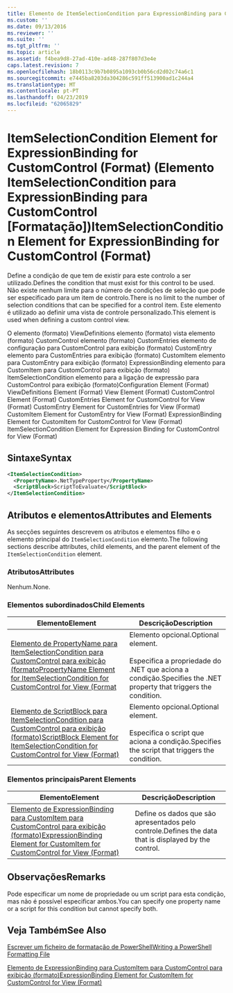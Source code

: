 ```yaml
---
title: Elemento de ItemSelectionCondition para ExpressionBinding para CustomControl (formato) | Documentos da Microsoft
ms.custom: ''
ms.date: 09/13/2016
ms.reviewer: ''
ms.suite: ''
ms.tgt_pltfrm: ''
ms.topic: article
ms.assetid: f4bea9d8-27ad-410e-ad48-287f807d3e4e
caps.latest.revision: 7
ms.openlocfilehash: 18b0113c9b7b0895a1093cb0b56cd2d02c74a6c1
ms.sourcegitcommit: e7445ba8203da304286c591ff513900ad1c244a4
ms.translationtype: MT
ms.contentlocale: pt-PT
ms.lasthandoff: 04/23/2019
ms.locfileid: "62065829"
---
```

# <a name="itemselectioncondition-element-for-expressionbinding-for-customcontrol-format"></a><span data-ttu-id="0b24a-102">ItemSelectionCondition Element for ExpressionBinding for CustomControl (Format) (Elemento ItemSelectionCondition para ExpressionBinding para CustomControl [Formatação])</span><span class="sxs-lookup"><span data-stu-id="0b24a-102">ItemSelectionCondition Element for ExpressionBinding for CustomControl (Format)</span></span>

<span data-ttu-id="0b24a-103">Define a condição de que tem de existir para este controlo a ser utilizado.</span><span class="sxs-lookup"><span data-stu-id="0b24a-103">Defines the condition that must exist for this control to be used.</span></span> <span data-ttu-id="0b24a-104">Não existe nenhum limite para o número de condições de seleção que pode ser especificado para um item de controlo.</span><span class="sxs-lookup"><span data-stu-id="0b24a-104">There is no limit to the number of selection conditions that can be specified for a control item.</span></span> <span data-ttu-id="0b24a-105">Este elemento é utilizado ao definir uma vista de controle personalizado.</span><span class="sxs-lookup"><span data-stu-id="0b24a-105">This element is used when defining a custom control view.</span></span>

<span data-ttu-id="0b24a-106">O elemento (formato) ViewDefinitions elemento (formato) vista elemento (formato) CustomControl elemento (formato) CustomEntries elemento de configuração para CustomControl para exibição (formato) CustomEntry elemento para CustomEntries para exibição (formato) CustomItem elemento para CustomEntry para exibição (formato) ExpressionBinding elemento para CustomItem para CustomControl para exibição (formato) ItemSelectionCondition elemento para a ligação de expressão para CustomControl para exibição (formato)</span><span class="sxs-lookup"><span data-stu-id="0b24a-106">Configuration Element (Format) ViewDefinitions Element (Format) View Element (Format) CustomControl Element (Format) CustomEntries Element for CustomControl for View (Format) CustomEntry Element for CustomEntries for View (Format) CustomItem Element for CustomEntry for View (Format) ExpressionBinding Element for CustomItem for CustomControl for View (Format) ItemSelectionCondition Element for Expression Binding for CustomControl for View (Format)</span></span>

## <a name="syntax"></a><span data-ttu-id="0b24a-107">Sintaxe</span><span class="sxs-lookup"><span data-stu-id="0b24a-107">Syntax</span></span>

```xml
<ItemSelectionCondition>
  <PropertyName>.NetTypeProperty</PropertyName>
  <ScriptBlock>ScriptToEvaluate</ScriptBlock>
</ItemSelectionCondition>
```

## <a name="attributes-and-elements"></a><span data-ttu-id="0b24a-108">Atributos e elementos</span><span class="sxs-lookup"><span data-stu-id="0b24a-108">Attributes and Elements</span></span>

<span data-ttu-id="0b24a-109">As secções seguintes descrevem os atributos e elementos filho e o elemento principal do `ItemSelectionCondition` elemento.</span><span class="sxs-lookup"><span data-stu-id="0b24a-109">The following sections describe attributes, child elements, and the parent element of the `ItemSelectionCondition` element.</span></span>

### <a name="attributes"></a><span data-ttu-id="0b24a-110">Atributos</span><span class="sxs-lookup"><span data-stu-id="0b24a-110">Attributes</span></span>

<span data-ttu-id="0b24a-111">Nenhum.</span><span class="sxs-lookup"><span data-stu-id="0b24a-111">None.</span></span>

### <a name="child-elements"></a><span data-ttu-id="0b24a-112">Elementos subordinados</span><span class="sxs-lookup"><span data-stu-id="0b24a-112">Child Elements</span></span>

|<span data-ttu-id="0b24a-113">Elemento</span><span class="sxs-lookup"><span data-stu-id="0b24a-113">Element</span></span>|<span data-ttu-id="0b24a-114">Descrição</span><span class="sxs-lookup"><span data-stu-id="0b24a-114">Description</span></span>|
|-------------|-----------------|
|[<span data-ttu-id="0b24a-115">Elemento de PropertyName para ItemSelectionCondition para CustomControl para exibição (formato</span><span class="sxs-lookup"><span data-stu-id="0b24a-115">PropertyName Element for ItemSelectionCondition for CustomControl for View (Format</span></span>](./propertyname-element-for-itemselectioncondition-for-customcontrol-for-view-format.md)|<span data-ttu-id="0b24a-116">Elemento opcional.</span><span class="sxs-lookup"><span data-stu-id="0b24a-116">Optional element.</span></span><br /><br /> <span data-ttu-id="0b24a-117">Especifica a propriedade do .NET que aciona a condição.</span><span class="sxs-lookup"><span data-stu-id="0b24a-117">Specifies the .NET property that triggers the condition.</span></span>|
|[<span data-ttu-id="0b24a-118">Elemento de ScriptBlock para ItemSelectionCondition para CustomControl para exibição (formato)</span><span class="sxs-lookup"><span data-stu-id="0b24a-118">ScriptBlock Element for ItemSelectionCondition for CustomControl for View (Format)</span></span>](./scriptblock-element-for-itemselectioncondition-for-customcontrol-for-view-format.md)|<span data-ttu-id="0b24a-119">Elemento opcional.</span><span class="sxs-lookup"><span data-stu-id="0b24a-119">Optional element.</span></span><br /><br /> <span data-ttu-id="0b24a-120">Especifica o script que aciona a condição.</span><span class="sxs-lookup"><span data-stu-id="0b24a-120">Specifies the script that triggers the condition.</span></span>|

### <a name="parent-elements"></a><span data-ttu-id="0b24a-121">Elementos principais</span><span class="sxs-lookup"><span data-stu-id="0b24a-121">Parent Elements</span></span>

|<span data-ttu-id="0b24a-122">Elemento</span><span class="sxs-lookup"><span data-stu-id="0b24a-122">Element</span></span>|<span data-ttu-id="0b24a-123">Descrição</span><span class="sxs-lookup"><span data-stu-id="0b24a-123">Description</span></span>|
|-------------|-----------------|
|[<span data-ttu-id="0b24a-124">Elemento de ExpressionBinding para CustomItem para CustomControl para exibição (formato)</span><span class="sxs-lookup"><span data-stu-id="0b24a-124">ExpressionBinding Element for CustomItem for CustomControl for View (Format)</span></span>](./expressionbinding-element-for-customitem-for-customcontrol-for-view-format.md)|<span data-ttu-id="0b24a-125">Define os dados que são apresentados pelo controle.</span><span class="sxs-lookup"><span data-stu-id="0b24a-125">Defines the data that is displayed by the control.</span></span>|

## <a name="remarks"></a><span data-ttu-id="0b24a-126">Observações</span><span class="sxs-lookup"><span data-stu-id="0b24a-126">Remarks</span></span>

<span data-ttu-id="0b24a-127">Pode especificar um nome de propriedade ou um script para esta condição, mas não é possível especificar ambos.</span><span class="sxs-lookup"><span data-stu-id="0b24a-127">You can specify one property name or a script for this condition but cannot specify both.</span></span>

## <a name="see-also"></a><span data-ttu-id="0b24a-128">Veja Também</span><span class="sxs-lookup"><span data-stu-id="0b24a-128">See Also</span></span>

[<span data-ttu-id="0b24a-129">Escrever um ficheiro de formatação de PowerShell</span><span class="sxs-lookup"><span data-stu-id="0b24a-129">Writing a PowerShell Formatting File</span></span>](./writing-a-powershell-formatting-file.md)

[<span data-ttu-id="0b24a-130">Elemento de ExpressionBinding para CustomItem para CustomControl para exibição (formato)</span><span class="sxs-lookup"><span data-stu-id="0b24a-130">ExpressionBinding Element for CustomItem for CustomControl for View (Format)</span></span>](./expressionbinding-element-for-customitem-for-customcontrol-for-view-format.md)
